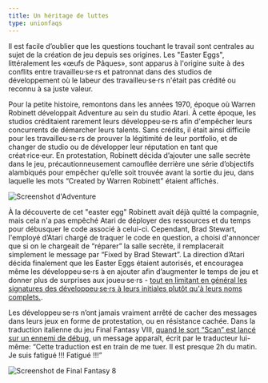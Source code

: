```yaml
---
title: Un héritage de luttes
type: unionfaqs
---
```


Il est facile d’oublier que les questions touchant le travail sont centrales au sujet de la création de jeu depuis ses origines. Les "Easter Eggs", littéralement les «œufs de Pâques», sont apparus à l'origine suite à des conflits entre travailleu·se·rs et patronnat dans des studios de développement où le labeur des travailleu·se·rs n'était pas crédité ou reconnu à sa juste valeur.

Pour la petite histoire, remontons dans les années 1970, époque où Warren Robinett développait Adventure au sein du studio Atari. À cette époque, les studios créditaient rarement leurs développeu·se·rs afin d'empêcher leurs concurrents de démarcher leurs talents. Sans crédits, il était ainsi difficile pour les travailleu·se·rs de prouver la légitimité de leur portfolio, et de changer de studio ou de développer leur réputation en tant que créat·rice·eur. En protestation, Robinett décida d’ajouter une salle secrète dans le jeu, précautionneusement camouflée derrière une série d’objectifs alambiqués pour empêcher qu’elle soit trouvée avant la sortie du jeu, dans laquelle les mots “Created by Warren Robinett” étaient affichés.

<div class="md-img">
<img
  src="/images/faqs/adventure.png"
  alt="Screenshot d'Adventure"
/>
</div>

À la découverte de cet "easter egg" Robinett avait déjà quitté la compagnie, mais cela n'a pas empêché Atari de déployer des ressources et du temps pour débusquer le code associé à celui-ci.
Cependant, Brad Stewart, l'employé d’Atari chargé de traquer le code en question, a choisi d'annoncer que si on le chargeait de “réparer” la salle secrète, il remplacerait simplement le message par “Fixed by Brad Stewart”. La direction d’Atari décida finalement que les Easter Eggs étaient autorisés, et encouragea même les développeu·se·rs à en ajouter afin d’augmenter le temps de jeu et donner plus de surprises aux joueu·se·rs - [tout en limitant en général les signatures des développeu·se·rs à leurs initiales plutôt qu'à leurs noms complets.](https://books.google.ca/books?id=aZv6AQAAQBAJ&pg=PA713&lpg=PA713#v=onepage&q&f=false).

Les développeu·se·rs n’ont jamais vraiment arrêté de cacher des messages dans leurs jeux en forme de protestation, ou en résistance cachée. Dans la traduction italienne du jeu Final Fantasy VIII, [quand le sort “Scan” est lancé sur un ennemi de débug](https://twitter.com/SimplyRagny/status/1058198479707820032), un message apparaît, écrit par le traducteur lui-même: “Cette traduction est en train de me tuer. Il est presque 2h du matin. Je suis fatigué !!! Fatigué !!!”

<div class="md-img">
<img
  src="/images/faqs/ff8.png"
  alt="Screenshot de Final Fantasy 8"
/>
</div>
